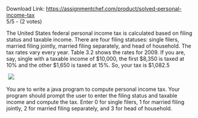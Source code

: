 Download Link: https://assignmentchef.com/product/solved-personal-income-tax
<br>
5/5 - (2 votes)

The United States federal personal income tax is calculated based on filing status and taxable income. There are four filing statuses: single filers, married filing jointly, married filing separately, and head of household. The tax rates vary every year. Table 3.2 shows the rates for 2009. If you are, say, single with a taxable income of $10,000, the first $8,350 is taxed at 10% and the other $1,650 is taxed at 15%. So, your tax is $1,082.5

<img decoding="async" data-recalc-dims="1" data-src="https://i0.wp.com/www.ankitcodinghub.com/wp-content/uploads/2017/07/343.png?w=980&amp;ssl=1" class="lazyload" src="data:image/gif;base64,R0lGODlhAQABAAAAACH5BAEKAAEALAAAAAABAAEAAAICTAEAOw==">

<noscript>

 <img decoding="async" src="https://i0.wp.com/www.ankitcodinghub.com/wp-content/uploads/2017/07/343.png?w=980&amp;ssl=1" data-recalc-dims="1">

</noscript>



You are to write a java program to compute personal income tax. Your program should prompt the user to enter the filing status and taxable income and compute the tax. Enter 0 for single filers, 1 for married filing jointly, 2 for married filing separately, and 3 for head of household.